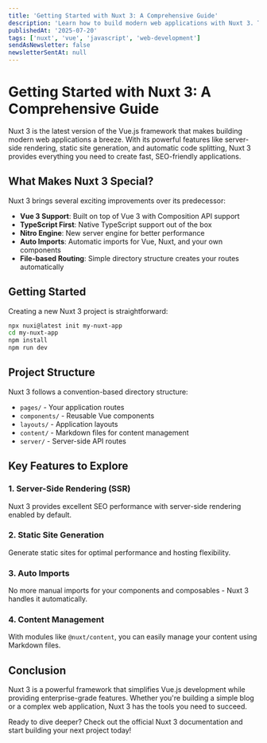 ```yaml
---
title: 'Getting Started with Nuxt 3: A Comprehensive Guide'
description: 'Learn how to build modern web applications with Nuxt 3. This guide covers installation, project structure, and key features to get you started.'
publishedAt: '2025-07-20'
tags: ['nuxt', 'vue', 'javascript', 'web-development']
sendAsNewsletter: false
newsletterSentAt: null
---
```


# Getting Started with Nuxt 3: A Comprehensive Guide

Nuxt 3 is the latest version of the Vue.js framework that makes building modern web applications a breeze. With its powerful features like server-side rendering, static site generation, and automatic code splitting, Nuxt 3 provides everything you need to create fast, SEO-friendly applications.

## What Makes Nuxt 3 Special?

Nuxt 3 brings several exciting improvements over its predecessor:

- **Vue 3 Support**: Built on top of Vue 3 with Composition API support
- **TypeScript First**: Native TypeScript support out of the box
- **Nitro Engine**: New server engine for better performance
- **Auto Imports**: Automatic imports for Vue, Nuxt, and your own components
- **File-based Routing**: Simple directory structure creates your routes automatically

## Getting Started

Creating a new Nuxt 3 project is straightforward:

```bash
npx nuxi@latest init my-nuxt-app
cd my-nuxt-app
npm install
npm run dev
```

## Project Structure

Nuxt 3 follows a convention-based directory structure:

- `pages/` - Your application routes
- `components/` - Reusable Vue components
- `layouts/` - Application layouts
- `content/` - Markdown files for content management
- `server/` - Server-side API routes

## Key Features to Explore

### 1. Server-Side Rendering (SSR)
Nuxt 3 provides excellent SEO performance with server-side rendering enabled by default.

### 2. Static Site Generation
Generate static sites for optimal performance and hosting flexibility.

### 3. Auto Imports
No more manual imports for your components and composables - Nuxt 3 handles it automatically.

### 4. Content Management
With modules like `@nuxt/content`, you can easily manage your content using Markdown files.

## Conclusion

Nuxt 3 is a powerful framework that simplifies Vue.js development while providing enterprise-grade features. Whether you're building a simple blog or a complex web application, Nuxt 3 has the tools you need to succeed.

Ready to dive deeper? Check out the official Nuxt 3 documentation and start building your next project today!